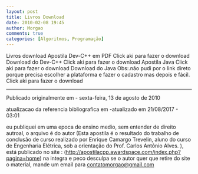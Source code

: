 ```yaml
---
layout: post
title: Livros Download
date: 2010-02-08 19:45
author: Morgao
comments: true
categories: [Algoritmos, Programação]
---
```

Livros download
Apostila Dev-C++ em PDF
Click aki para fazer o download
Download do Dev-C++
Click aki para fazer o download
Apostila Java
Click aki para fazer o download
Download do Java
Obs:.não pudi por o link direto porque precisa escolher a plataforma e fazer o cadastro mas depois e fácil.
Click aki para fazer o download

-------------------------------------------------------------------------------------------------------------

Publicado originalmente em - sexta-feira, 13 de agosto de 2010

atualizacao da referencia bibliografica em -atualizado em 21/08/2017 - 03:01

eu publiquei em uma epoca de ensino medio, sem entender de direito autroal, o arquivo é do autor (Esta apostila é o resultado do trabalho de conclusão de curso realizado por Enrique Camargo Trevelin, aluno do curso de Engenharia Elétrica, sob a orientação do Prof. Carlos Antônio Alves. ), está publicado no site : (http://apostilacpp.awardspace.com/index.php?pagina=home) na integra e peco desculpa se o autor quer que retire do site o material, mande um email para
contatomorgao@gmail.com